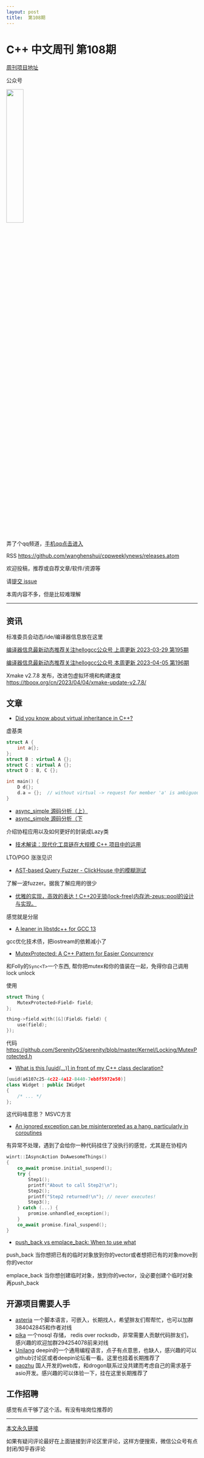 ```yaml
---
layout: post
title:  第108期
---
```

# C++ 中文周刊 第108期


[周刊项目地址](https://github.com/wanghenshui/cppweeklynews)

公众号

<img src="https://wanghenshui.github.io/cppweeklynews/assets/code.png" alt=""  width="30%">

弄了个qq频道，[手机qq点击进入](https://qun.qq.com/qqweb/qunpro/share?_wv=3&_wwv=128&inviteCode=xzjHQ&from=246610&biz=ka)

RSS https://github.com/wanghenshui/cppweeklynews/releases.atom

欢迎投稿，推荐或自荐文章/软件/资源等

请[提交 issue](https://github.com/wanghenshui/cppweeklynews/issues)


本周内容不多，但是比较难理解

---

## 资讯

标准委员会动态/ide/编译器信息放在这里

[编译器信息最新动态推荐关注hellogcc公众号 上周更新  2023-03-29 第195期 ](https://mp.weixin.qq.com/s/bR6RHuci8kHV9BmgS6iirQ)

[编译器信息最新动态推荐关注hellogcc公众号 本周更新  2023-04-05 第196期 ](https://mp.weixin.qq.com/s/YJOV5FZctw8lMXLy7nbQ0Q)

Xmake v2.7.8 发布，改进包虚拟环境和构建速度 https://tboox.org/cn/2023/04/04/xmake-update-v2.7.8/

## 文章

- [Did you know about virtual inheritance in C++?](https://github.com/QuantlabFinancial/cpp_tip_of_the_week/blob/master/tips/324.md)

虚基类

```cpp
struct A {
    int a{};
};
struct B : virtual A {};
struct C : virtual A {};
struct D : B, C {};

int main() {
    D d{};
    d.a = {};  // without virtual -> request for member 'a' is ambiguous
}
```

- [async_simple 源码分析（上）](https://zhuanlan.zhihu.com/p/619684326)
- [async_simple 源码分析（下](https://zhuanlan.zhihu.com/p/619998880)

介绍协程应用以及如何更好的封装成Lazy类

- [技术解读：现代化工具链在大规模 C++ 项目中的运用](https://zhuanlan.zhihu.com/p/576721597)

LTO/PGO  涨涨见识

- [AST-based Query Fuzzer - ClickHouse 中的模糊测试](https://zhuanlan.zhihu.com/p/618864383)

了解一波fuzzer。据我了解应用的很少

- [优雅的实现，高效的表达！C++20无锁(lock-free)内存池-zeus::pool的设计与实现。](https://zhuanlan.zhihu.com/p/619121120)

感觉就是分层

- [A leaner <iostream> in libstdc++ for GCC 13](https://developers.redhat.com/articles/2023/04/03/leaner-libstdc-gcc-13)

gcc优化技术债，把iostream的依赖减小了

- [MutexProtected: A C++ Pattern for Easier Concurrency](https://awesomekling.github.io/MutexProtected-A-C++-Pattern-for-Easier-Concurrency/)

和Folly的`Sync<T>`一个东西, 帮你把mutex和你的值装在一起，免得你自己调用lock unlock

使用

```cpp
struct Thing {
    MutexProtected<Field> field;
};

thing->field.with([&](Field& field) {
    use(field);
});

```

代码 https://github.com/SerenityOS/serenity/blob/master/Kernel/Locking/MutexProtected.h

- [What is this [uuid(…)] in front of my C++ class declaration?](https://devblogs.microsoft.com/oldnewthing/20230331-00/?p=107998)

```cpp
[uuid(a6107c25-4c22-4a12-8440-7eb8f5972e50)]
class Widget : public IWidget
{
    /* ... */
};

```

这代码啥意思？ MSVC方言

- [An ignored exception can be misinterpreted as a hang, particularly in coroutines](https://devblogs.microsoft.com/oldnewthing/20230406-00/?p=108023)

有异常不处理，遇到了会给你一种代码挂住了没执行的感觉，尤其是在协程内

```cpp
winrt::IAsyncAction DoAwesomeThings()
{
    co_await promise.initial_suspend();
    try {
        Step1();
        printf("About to call Step2!\n");
        Step2();
        printf("Step2 returned!\n"); // never executes!
        Step3();
    } catch (...) {
        promise.unhandled_exception();
    }
    co_await promise.final_suspend();
}
```

- [push_back vs emplace_back: When to use what](https://andreasfertig.blog/2023/04/push_back-vs-emplace_back-when-to-use-what/)

push_back 当你想把已有的临时对象放到你的vector或者想把已有的对象move到你的vector

emplace_back 当你想创建临时对象，放到你的vector，没必要创建个临时对象再push_back



## 开源项目需要人手

- [asteria](https://github.com/lhmouse/asteria) 一个脚本语言，可嵌入，长期找人，希望胖友们帮帮忙，也可以加群384042845和作者对线
- [pika](https://github.com/OpenAtomFoundation/pika) 一个nosql 存储， redis over rocksdb，非常需要人贡献代码胖友们， 感兴趣的欢迎加群294254078前来对线
- [Unilang](https://github.com/linuxdeepin/unilang) deepin的一个通用编程语言，点子有点意思，也缺人，感兴趣的可以github讨论区或者deepin论坛看一看。这里也挂着长期推荐了
- [paozhu](https://github.com/hggq/paozhu) 国人开发的web库，和drogon联系过没共建而考虑自己的需求基于asio开发。感兴趣的可以体验一下，挂在这里长期推荐了


## 工作招聘

感觉有点干够了这个活。有没有啥岗位推荐的


---



[本文永久链接](https://wanghenshui.github.io/cppweeklynews/posts/108.html)

如果有疑问评论最好在上面链接到评论区里评论，这样方便搜索，微信公众号有点封闭/知乎吞评论
